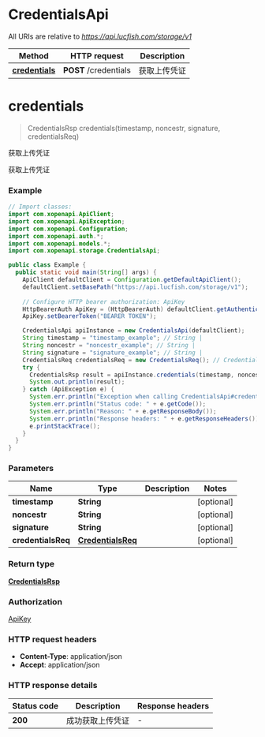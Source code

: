 # CredentialsApi

All URIs are relative to *https://api.lucfish.com/storage/v1*

Method | HTTP request | Description
------------- | ------------- | -------------
[**credentials**](CredentialsApi.md#credentials) | **POST** /credentials | 获取上传凭证


<a name="credentials"></a>
# **credentials**
> CredentialsRsp credentials(timestamp, noncestr, signature, credentialsReq)

获取上传凭证

获取上传凭证

### Example
```java
// Import classes:
import com.xopenapi.ApiClient;
import com.xopenapi.ApiException;
import com.xopenapi.Configuration;
import com.xopenapi.auth.*;
import com.xopenapi.models.*;
import com.xopenapi.storage.CredentialsApi;

public class Example {
  public static void main(String[] args) {
    ApiClient defaultClient = Configuration.getDefaultApiClient();
    defaultClient.setBasePath("https://api.lucfish.com/storage/v1");
    
    // Configure HTTP bearer authorization: ApiKey
    HttpBearerAuth ApiKey = (HttpBearerAuth) defaultClient.getAuthentication("ApiKey");
    ApiKey.setBearerToken("BEARER TOKEN");

    CredentialsApi apiInstance = new CredentialsApi(defaultClient);
    String timestamp = "timestamp_example"; // String | 
    String noncestr = "noncestr_example"; // String | 
    String signature = "signature_example"; // String | 
    CredentialsReq credentialsReq = new CredentialsReq(); // CredentialsReq | 
    try {
      CredentialsRsp result = apiInstance.credentials(timestamp, noncestr, signature, credentialsReq);
      System.out.println(result);
    } catch (ApiException e) {
      System.err.println("Exception when calling CredentialsApi#credentials");
      System.err.println("Status code: " + e.getCode());
      System.err.println("Reason: " + e.getResponseBody());
      System.err.println("Response headers: " + e.getResponseHeaders());
      e.printStackTrace();
    }
  }
}
```

### Parameters

Name | Type | Description  | Notes
------------- | ------------- | ------------- | -------------
 **timestamp** | **String**|  | [optional]
 **noncestr** | **String**|  | [optional]
 **signature** | **String**|  | [optional]
 **credentialsReq** | [**CredentialsReq**](CredentialsReq.md)|  | [optional]

### Return type

[**CredentialsRsp**](CredentialsRsp.md)

### Authorization

[ApiKey](../README.md#ApiKey)

### HTTP request headers

 - **Content-Type**: application/json
 - **Accept**: application/json

### HTTP response details
| Status code | Description | Response headers |
|-------------|-------------|------------------|
**200** | 成功获取上传凭证 |  -  |

